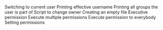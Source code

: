Switching to current user
Printing effective username
Printing all groups the user is part of
Script to change owner
Creating an empty file
Executive permission
Execute multiple permissions
Execute permission to everybody
Setting permissions
